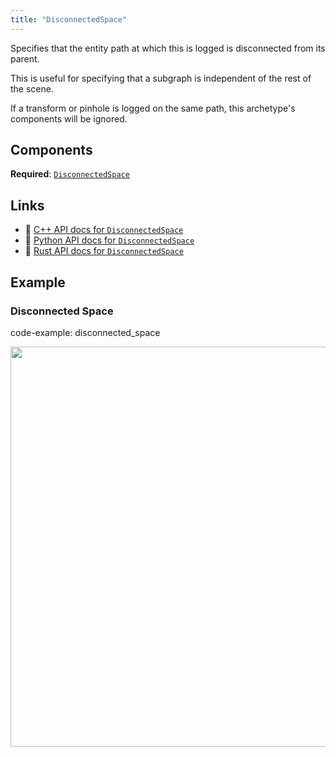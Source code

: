 ```yaml
---
title: "DisconnectedSpace"
---
```


Specifies that the entity path at which this is logged is disconnected from its parent.

This is useful for specifying that a subgraph is independent of the rest of the scene.

If a transform or pinhole is logged on the same path, this archetype's components
will be ignored.

## Components

**Required**: [`DisconnectedSpace`](../components/disconnected_space.md)

## Links
 * 🌊 [C++ API docs for `DisconnectedSpace`](https://ref.rerun.io/docs/cpp/stable/structrerun_1_1archetypes_1_1DisconnectedSpace.html)
 * 🐍 [Python API docs for `DisconnectedSpace`](https://ref.rerun.io/docs/python/stable/common/archetypes#rerun.archetypes.DisconnectedSpace)
 * 🦀 [Rust API docs for `DisconnectedSpace`](https://docs.rs/rerun/latest/rerun/archetypes/struct.DisconnectedSpace.html)

## Example

### Disconnected Space

code-example: disconnected_space

<center>
<picture>
  <source media="(max-width: 480px)" srcset="https://static.rerun.io/disconnected_space/b8f95b0e32359de625a765247c84935146c1fba9/480w.png">
  <source media="(max-width: 768px)" srcset="https://static.rerun.io/disconnected_space/b8f95b0e32359de625a765247c84935146c1fba9/768w.png">
  <source media="(max-width: 1024px)" srcset="https://static.rerun.io/disconnected_space/b8f95b0e32359de625a765247c84935146c1fba9/1024w.png">
  <source media="(max-width: 1200px)" srcset="https://static.rerun.io/disconnected_space/b8f95b0e32359de625a765247c84935146c1fba9/1200w.png">
  <img src="https://static.rerun.io/disconnected_space/b8f95b0e32359de625a765247c84935146c1fba9/full.png" width="640">
</picture>
</center>

